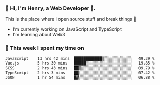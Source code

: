 <!-- [![Click to enter my website](https://github.com/zh30/zh30/assets/7930156/bb82b0df-3fb8-4136-8522-734cd2b27f6a)](https://blog.zhanghe.dev) -->

### 👋 Hi, I'm Henry, a Web Developer 🚀.

This is the place where I open source stuff and break things :rofl:

- I’m currently working on JavaScript and TypeScript
- I'm learning about Web3 

### 💪 This week I spent my time on

<!--START_SECTION:waka-->

```txt
JavaScript    13 hrs 42 mins  ████████████▒░░░░░░░░░░░░   49.39 %
Vue.js        5 hrs 30 mins   █████░░░░░░░░░░░░░░░░░░░░   19.85 %
SCSS          2 hrs 43 mins   ██▒░░░░░░░░░░░░░░░░░░░░░░   09.79 %
TypeScript    2 hrs 3 mins    ██░░░░░░░░░░░░░░░░░░░░░░░   07.42 %
JSON          1 hr 54 mins    █▓░░░░░░░░░░░░░░░░░░░░░░░   06.88 %
```

<!--END_SECTION:waka-->
